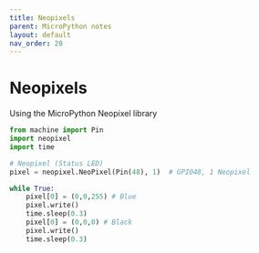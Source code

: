 ```yaml
---
title: Neopixels
parent: MicroPython notes
layout: default
nav_order: 20
---
```


# Neopixels

Using the MicroPython Neopixel library

```python
from machine import Pin
import neopixel
import time

# Neopixel (Status LED)
pixel = neopixel.NeoPixel(Pin(48), 1)  # GPIO48, 1 Neopixel

while True:
    pixel[0] = (0,0,255) # Blue
    pixel.write()
    time.sleep(0.3)
    pixel[0] = (0,0,0) # Black
    pixel.write()
    time.sleep(0.3)
```


